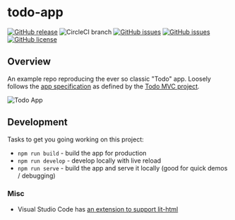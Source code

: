 # todo-app
[![GitHub release](https://img.shields.io/github/tag/ProjectEvergreen/todo-app.svg)](https://github.com/ProjectEvergreen/todo-app/tags)
![CircleCI branch](https://img.shields.io/circleci/project/github/ProjectEvergreen/todo-app/master.svg?style=plastic)
[![GitHub issues](https://img.shields.io/github/issues-raw/ProjectEvergreen/todo-app.svg)](https://github.com/ProjectEvergreen/todo-app/issues)
[![GitHub issues](https://img.shields.io/github/issues-pr-raw/ProjectEvergreen/todo-app.svg)](https://github.com/ProjectEvergreen/todo-app/issues)
[![GitHub license](https://img.shields.io/badge/license-Apache%202-blue.svg)](https://raw.githubusercontent.com/ProjectEvergreen/todo-app/master/LICENSE.md)

## Overview
An example repo reproducing the ever so classic "Todo" app.  Loosely follows the [app specification](https://github.com/tastejs/todomvc/blob/master/app-spec.md) as defined by the [Todo MVC project](http://todomvc.com/).

![Todo App](https://s3.amazonaws.com/uploads.thegreenhouse.io/project-evergreen/todo-app-0.1.0.png)

## Development
Tasks to get you going working on this project:
- `npm run build` - build the app for production
- `npm run develop` - develop locally with live reload
- `npm run serve` - build the app and serve it locally (good for quick demos / debugging)

### Misc
- Visual Studio Code has [an extension to support lit-html](https://marketplace.visualstudio.com/items?itemName=bierner.lit-html)